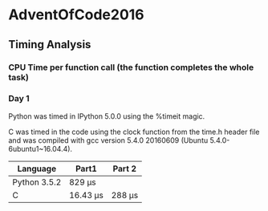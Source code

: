 # AdventOfCode2016

## Timing Analysis
### CPU Time per function call (the function completes the whole task)

### Day 1

Python was timed in IPython 5.0.0 using the %timeit magic.

C was timed in the code using the clock function from the time.h header file and was compiled with gcc version 5.4.0 20160609 (Ubuntu 5.4.0-6ubuntu1~16.04.4).

|Language      | Part1    | Part 2           | 
|--------------|----------|------------------|
| Python 3.5.2 | 829 μs   |                  |
|    C         | 16.43 μs | 288 μs           |

